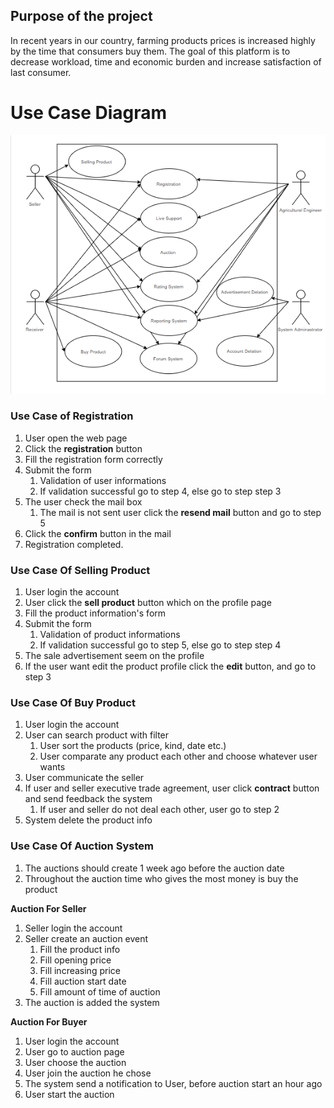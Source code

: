## Purpose of the project
In recent years in our country, farming products prices is increased highly by the time that consumers buy them. The goal of this platform is to decrease workload, time and economic burden and increase satisfaction of last consumer.


Use Case Diagram
===========

![alt text](img/UseCaseDiagram.png)

### Use Case of Registration

 1. User open the web page
 2. Click the **registration** button
 3. Fill the registration form correctly
 4. Submit the form
	1. Validation of user informations
	2. If validation successful go to step 4, else go to step step 3
5. The user check the mail box
	1. The mail is not sent user click the **resend mail** button and go to step 5
6. Click the **confirm** button in the mail
7. Registration completed.

### Use Case Of Selling Product

1. User login the account
2. User click the **sell product** button which on the profile page
3. Fill the product information's form
4. Submit the form
	1. Validation of product informations
	2. If validation successful go to step 5, else go to step step 4
5. The sale advertisement seem on the profile 
6. If the user want edit the product profile click the **edit** button, and go to step 3

### Use Case Of Buy Product

1. User login the account
2. User can search product with filter
    1. User sort the products (price, kind, date etc.)
    2. User comparate any product each other and choose whatever user wants    
3. User communicate the seller
4. If user and seller executive trade agreement, user click **contract** button and send feedback the system
    1. If user and seller do not deal each other, user go to step 2 
5. System delete the product info

### Use Case Of Auction System

1. The auctions should create 1 week ago before the auction date
2. Throughout the auction time who gives the most money is buy the product

**Auction For Seller**

1. Seller login the account
2. Seller create an auction event
    1. Fill the product info
    2. Fill opening price
    3. Fill increasing price
    4. Fill auction start date
    5. Fill amount of time of auction
3. The auction is added the system

**Auction For Buyer**

1. User login the account
2. User go to auction page
3. User choose the auction
4. User join the auction he chose
5. The system send a notification to User, before auction start an hour ago
6. User start the auction

